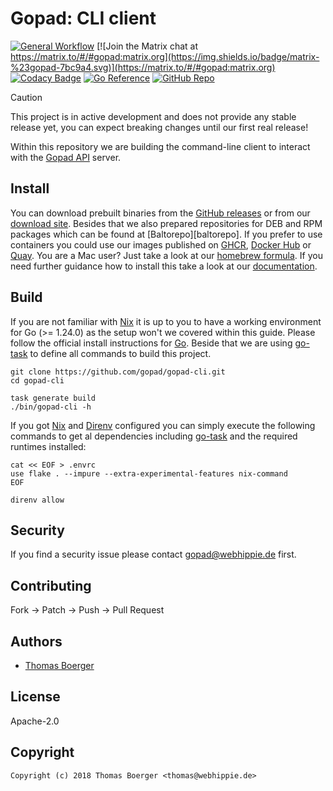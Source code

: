# Gopad: CLI client

[![General Workflow](https://github.com/gopad/gopad-cli/actions/workflows/general.yml/badge.svg)](https://github.com/gopad/gopad-cli/actions/workflows/general.yml) [![Join the Matrix chat at https://matrix.to/#/#gopad:matrix.org](https://img.shields.io/badge/matrix-%23gopad-7bc9a4.svg)](https://matrix.to/#/#gopad:matrix.org) [![Codacy Badge](https://app.codacy.com/project/badge/Grade/7a3bf170b3524feeb3ed129b02c80759)](https://app.codacy.com/gh/gopad/gopad-cli/dashboard?utm_source=gh&utm_medium=referral&utm_content=&utm_campaign=Badge_grade) [![Go Reference](https://pkg.go.dev/badge/github.com/gopad/gopad-cli.svg)](https://pkg.go.dev/github.com/gopad/gopad-cli) [![GitHub Repo](https://img.shields.io/badge/github-repo-yellowgreen)](https://github.com/gopad/gopad-cli)

> [!CAUTION]
> This project is in active development and does not provide any stable release
> yet, you can expect breaking changes until our first real release!

Within this repository we are building the command-line client to interact with
the [Gopad API][api] server.

## Install

You can download prebuilt binaries from the [GitHub releases][releases] or from
our [download site][downloads]. Besides that we also prepared repositories for
DEB and RPM packages which can be found at [Baltorepo][baltorepo]. If you prefer
to use containers you could use our images published on [GHCR][ghcr],
[Docker Hub][dockerhub] or [Quay][quay]. You are a Mac user? Just take a look
at our [homebrew formula][homebrew]. If you need further guidance how to
install this take a look at our [documentation][docs].

## Build

If you are not familiar with [Nix][nix] it is up to you to have a working
environment for Go (>= 1.24.0) as the setup won't we covered within this guide.
Please follow the official install instructions for [Go][golang]. Beside that
we are using [go-task][gotask] to define all commands to build this project.

```console
git clone https://github.com/gopad/gopad-cli.git
cd gopad-cli

task generate build
./bin/gopad-cli -h
```

If you got [Nix][nix] and [Direnv][direnv] configured you can simply execute
the following commands to get al dependencies including [go-task][gotask] and
the required runtimes installed:

```console
cat << EOF > .envrc
use flake . --impure --extra-experimental-features nix-command
EOF

direnv allow
```

## Security

If you find a security issue please contact
[gopad@webhippie.de](mailto:gopad@webhippie.de) first.

## Contributing

Fork -> Patch -> Push -> Pull Request

## Authors

-   [Thomas Boerger](https://github.com/tboerger)

## License

Apache-2.0

## Copyright

```console
Copyright (c) 2018 Thomas Boerger <thomas@webhippie.de>
```

[api]: https://github.com/gopad/gopad-cli
[releases]: https://github.com/gopad/gopad-cli/releases
[downloads]: https://dl.gopad.eu
[homebrew]: https://github.com/gopad/homebrew-gopad
[ghcr]: https://github.com/orgs/gopad/packages
[dockerhub]: https://hub.docker.com/r/gopad/gopad-cli/tags/
[quay]: https://quay.io/repository/gopad/gopad-cli?tab=tags
[docs]: https://gopad.eu/
[nix]: https://nixos.org/
[golang]: http://golang.org/doc/install.html
[gotask]: https://taskfile.dev/installation/
[direnv]: https://direnv.net/
